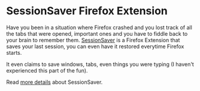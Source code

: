 # SessionSaver Firefox Extension

Have you been in a situation where Firefox crashed and you lost track of all the tabs that were opened, important ones and you have to fiddle back to your brain to remember them. [SessionSaver](https://addons.mozilla.org/extensions/moreinfo.php?id=436) is a Firefox Extension that saves your last session, you can even have it restored everytime Firefox starts.

It even claims to save windows, tabs, even things you were typing (I haven't experienced this part of the fun).

Read [more details](http://kb.mozillazine.org/SessionSaver) about SessionSaver.